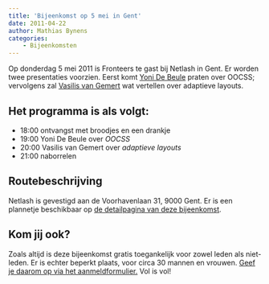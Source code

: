 ```yaml
---
title: 'Bijeenkomst op 5 mei in Gent'
date: 2011-04-22
author: Mathias Bynens
categories:
    - Bijeenkomsten
---
```


Op donderdag 5 mei 2011 is Fronteers te gast bij Netlash in Gent. Er worden twee presentaties voorzien. Eerst komt [Yoni De Beule](http://www.yonidebeule.be/) praten over OOCSS; vervolgens zal [Vasilis van Gemert](http://vasilis.nl/) wat vertellen over adaptieve layouts.

## Het programma is als volgt:

-   18:00 ontvangst met broodjes en een drankje
-   19:00 Yoni De Beule over _OOCSS_
-   20:00 Vasilis van Gemert over _adaptieve layouts_
-   21:00 naborrelen

## Routebeschrijving

Netlash is gevestigd aan de Voorhavenlaan 31, 9000 Gent. Er is een plannetje beschikbaar op [de detailpagina van deze bijeenkomst](/bijeenkomsten/2011/netlash).

## Kom jij ook?

Zoals altijd is deze bijeenkomst gratis toegankelijk voor zowel leden als niet-leden. Er is echter beperkt plaats, voor circa 30 mannen en vrouwen. [Geef je daarom op via het aanmeldformulier.](/bijeenkomsten/2011/netlash#formulier-1) Vol is vol!
